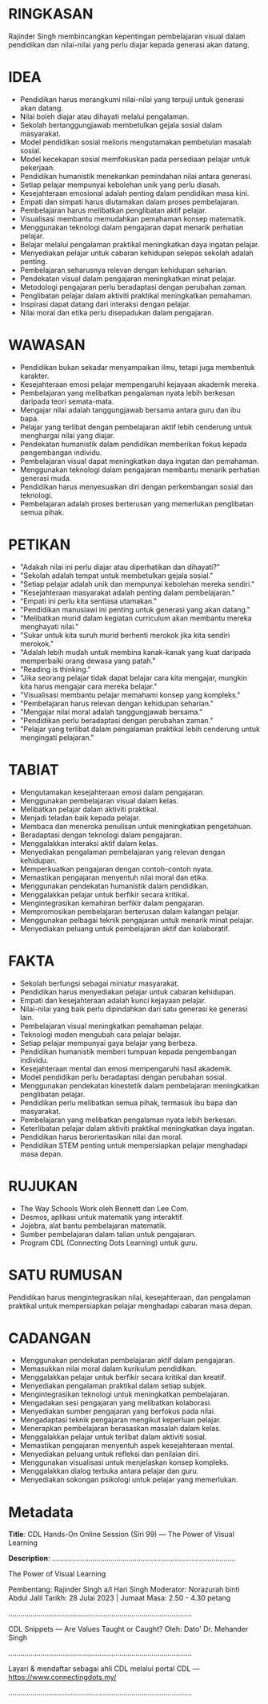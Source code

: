 # RINGKASAN
Rajinder Singh membincangkan kepentingan pembelajaran visual dalam pendidikan dan nilai-nilai yang perlu diajar kepada generasi akan datang.

# IDEA
- Pendidikan harus merangkumi nilai-nilai yang terpuji untuk generasi akan datang.
- Nilai boleh diajar atau dihayati melalui pengalaman.
- Sekolah bertanggungjawab membetulkan gejala sosial dalam masyarakat.
- Model pendidikan sosial melioris mengutamakan pembetulan masalah sosial.
- Model kecekapan sosial memfokuskan pada persediaan pelajar untuk pekerjaan.
- Pendidikan humanistik menekankan pemindahan nilai antara generasi.
- Setiap pelajar mempunyai kebolehan unik yang perlu diasah.
- Kesejahteraan emosional adalah penting dalam pendidikan masa kini.
- Empati dan simpati harus diutamakan dalam proses pembelajaran.
- Pembelajaran harus melibatkan penglibatan aktif pelajar.
- Visualisasi membantu memudahkan pemahaman konsep matematik.
- Menggunakan teknologi dalam pengajaran dapat menarik perhatian pelajar.
- Belajar melalui pengalaman praktikal meningkatkan daya ingatan pelajar.
- Menyediakan pelajar untuk cabaran kehidupan selepas sekolah adalah penting.
- Pembelajaran seharusnya relevan dengan kehidupan seharian.
- Pendekatan visual dalam pengajaran meningkatkan minat pelajar.
- Metodologi pengajaran perlu beradaptasi dengan perubahan zaman.
- Penglibatan pelajar dalam aktiviti praktikal meningkatkan pemahaman.
- Inspirasi dapat datang dari interaksi dengan pelajar.
- Nilai moral dan etika perlu disepadukan dalam pengajaran.

# WAWASAN
- Pendidikan bukan sekadar menyampaikan ilmu, tetapi juga membentuk karakter.
- Kesejahteraan emosi pelajar mempengaruhi kejayaan akademik mereka.
- Pembelajaran yang melibatkan pengalaman nyata lebih berkesan daripada teori semata-mata.
- Mengajar nilai adalah tanggungjawab bersama antara guru dan ibu bapa.
- Pelajar yang terlibat dengan pembelajaran aktif lebih cenderung untuk menghargai nilai yang diajar.
- Pendekatan humanistik dalam pendidikan memberikan fokus kepada pengembangan individu.
- Pembelajaran visual dapat meningkatkan daya ingatan dan pemahaman.
- Menggunakan teknologi dalam pengajaran membantu menarik perhatian generasi muda.
- Pendidikan harus menyesuaikan diri dengan perkembangan sosial dan teknologi.
- Pembelajaran adalah proses berterusan yang memerlukan penglibatan semua pihak.

# PETIKAN
- "Adakah nilai ini perlu diajar atau diperhatikan dan dihayati?"
- "Sekolah adalah tempat untuk membetulkan gejala sosial."
- "Setiap pelajar adalah unik dan mempunyai kebolehan mereka sendiri."
- "Kesejahteraan masyarakat adalah penting dalam pembelajaran."
- "Empati ini perlu kita sentiasa utamakan."
- "Pendidikan manusiawi ini penting untuk generasi yang akan datang."
- "Melibatkan murid dalam kegiatan curriculum akan membantu mereka menghayati nilai."
- "Sukar untuk kita suruh murid berhenti merokok jika kita sendiri merokok."
- "Adalah lebih mudah untuk membina kanak-kanak yang kuat daripada memperbaiki orang dewasa yang patah."
- "Reading is thinking."
- "Jika seorang pelajar tidak dapat belajar cara kita mengajar, mungkin kita harus mengajar cara mereka belajar."
- "Visualisasi membantu pelajar memahami konsep yang kompleks."
- "Pembelajaran harus relevan dengan kehidupan seharian."
- "Mengajar nilai moral adalah tanggungjawab bersama."
- "Pendidikan perlu beradaptasi dengan perubahan zaman."
- "Pelajar yang terlibat dalam pengalaman praktikal lebih cenderung untuk mengingati pelajaran."

# TABIAT
- Mengutamakan kesejahteraan emosi dalam pengajaran.
- Menggunakan pembelajaran visual dalam kelas.
- Melibatkan pelajar dalam aktiviti praktikal.
- Menjadi teladan baik kepada pelajar.
- Membaca dan meneroka penulisan untuk meningkatkan pengetahuan.
- Beradaptasi dengan teknologi dalam pengajaran.
- Menggalakkan interaksi aktif dalam kelas.
- Menyediakan pengalaman pembelajaran yang relevan dengan kehidupan.
- Memperkuatkan pengajaran dengan contoh-contoh nyata.
- Memastikan pengajaran menyentuh nilai moral dan etika.
- Menggunakan pendekatan humanistik dalam pendidikan.
- Menggalakkan pelajar untuk berfikir secara kritikal.
- Mengintegrasikan kemahiran berfikir dalam pengajaran.
- Mempromosikan pembelajaran berterusan dalam kalangan pelajar.
- Menggunakan pelbagai teknik pengajaran untuk menarik minat pelajar.
- Menyediakan peluang untuk pembelajaran aktif dan kolaboratif.

# FAKTA
- Sekolah berfungsi sebagai miniatur masyarakat.
- Pendidikan harus menyediakan pelajar untuk cabaran kehidupan.
- Empati dan kesejahteraan adalah kunci kejayaan pelajar.
- Nilai-nilai yang baik perlu dipindahkan dari satu generasi ke generasi lain.
- Pembelajaran visual meningkatkan pemahaman pelajar.
- Teknologi moden mengubah cara pelajar belajar.
- Setiap pelajar mempunyai gaya belajar yang berbeza.
- Pendidikan humanistik memberi tumpuan kepada pengembangan individu.
- Kesejahteraan mental dan emosi mempengaruhi hasil akademik.
- Model pendidikan perlu beradaptasi dengan perubahan sosial.
- Menggunakan pendekatan kinestetik dalam pembelajaran meningkatkan penglibatan pelajar.
- Pendidikan perlu melibatkan semua pihak, termasuk ibu bapa dan masyarakat.
- Pembelajaran yang melibatkan pengalaman nyata lebih berkesan.
- Keterlibatan pelajar dalam aktiviti praktikal meningkatkan daya ingatan.
- Pendidikan harus berorientasikan nilai dan moral.
- Pendidikan STEM penting untuk mempersiapkan pelajar menghadapi masa depan.

# RUJUKAN
- The Way Schools Work oleh Bennett dan Lee Com.
- Desmos, aplikasi untuk matematik yang interaktif.
- Jojebra, alat bantu pembelajaran matematik.
- Sumber pembelajaran dalam talian untuk pengajaran.
- Program CDL (Connecting Dots Learning) untuk guru.

# SATU RUMUSAN
Pendidikan harus mengintegrasikan nilai, kesejahteraan, dan pengalaman praktikal untuk mempersiapkan pelajar menghadapi cabaran masa depan.

# CADANGAN
- Menggunakan pendekatan pembelajaran aktif dalam pengajaran.
- Memasukkan nilai moral dalam kurikulum pendidikan.
- Menggalakkan pelajar untuk berfikir secara kritikal dan kreatif.
- Menyediakan pengalaman praktikal dalam setiap subjek.
- Mengintegrasikan teknologi untuk meningkatkan pembelajaran.
- Mengadakan sesi pengajaran yang melibatkan kolaborasi.
- Menyediakan sumber pengajaran yang berfokus pada nilai.
- Mengadaptasi teknik pengajaran mengikut keperluan pelajar.
- Menerapkan pembelajaran berasaskan masalah dalam kelas.
- Menggalakkan pelajar untuk terlibat dalam aktiviti sosial.
- Memastikan pengajaran menyentuh aspek kesejahteraan mental.
- Menyediakan peluang untuk refleksi dan penilaian diri.
- Menggunakan visualisasi untuk menjelaskan konsep kompleks.
- Menggalakkan dialog terbuka antara pelajar dan guru.
- Menyediakan sokongan psikologi untuk pelajar yang memerlukan.

# Metadata
**Title**: CDL Hands-On Online Session (Siri 99) — The Power of Visual Learning

**Description**: ...........................................................................................

 The Power of Visual Learning

Pembentang: Rajinder Singh a/l Hari Singh 
Moderator: Norazurah binti Abdul Jalil
Tarikh: 28 Julai 2023   |   Jumaat
Masa: 2.50  - 4.30 petang

...........................................................................................

CDL Snippets — Are Values Taught or Caught?
Oleh: Dato' Dr. Mehander Singh

...........................................................................................

Layari & mendaftar sebagai ahli CDL melalui portal CDL — https://www.connectingdots.my/

...........................................................................................